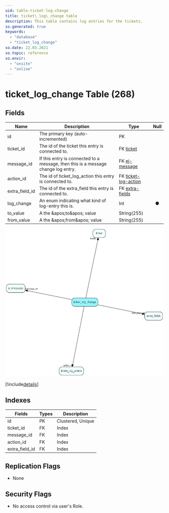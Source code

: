 ```yaml
---
uid: table-ticket-log-change
title: ticket\_log\_change table
description: This table contains log entries for the tickets.
so.generated: true
keywords:
  - "database"
  - "ticket_log_change"
so.date: 22.03.2021
so.topic: reference
so.envir:
  - "onsite"
  - "online"
---
```


# ticket\_log\_change Table (268)

## Fields

| Name | Description | Type | Null |
|------|-------------|------|:----:|
|id|The primary key (auto-incremented)|PK| |
|ticket\_id|The id of the ticket this entry is connected to.|FK [ticket](ticket.md)| |
|message\_id|If this entry is connected to a message, then this is a message change log entry.|FK [ej-message](ej-message.md)| |
|action\_id|The id of ticket_log_action this entry is connected to.|FK [ticket-log-action](ticket-log-action.md)| |
|extra\_field\_id|The id of the extra_field this entry is connected to.|FK [extra-fields](extra-fields.md)| |
|log\_change|An enum indicating what kind of log-entry this is.|Int|&#x25CF;|
|to\_value|A the &amp;apos;to&amp;apos; value|String(255)| |
|from\_value|A the &amp;apos;from&amp;apos; value|String(255)| |


![ticket_log_change table relationship diagram](./media/ticket_log_change.png)

[!include[details](./includes/ticket-log-change.md)]

## Indexes

| Fields | Types | Description |
|--------|-------|-------------|
|id |PK |Clustered, Unique |
|ticket\_id |FK |Index |
|message\_id |FK |Index |
|action\_id |FK |Index |
|extra\_field\_id |FK |Index |

## Replication Flags

* None

## Security Flags

* No access control via user's Role.

